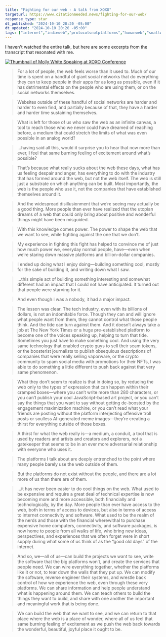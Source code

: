 ```yaml
---
title: "Fighting for our web - A talk from XOXO"
targeturl: https://www.citationneeded.news/fighting-for-our-web/
response_type: star
dt_published: "2024-10-10 20:20 -05:00"
dt_updated: "2024-10-10 20:20 -05:00"
tags: ["internet","indieweb","protocolsnotplatforms","humanweb","smallweb","web3.0"]
---
```


I haven't watched the entire talk, but here are some excerpts from the transcript that resonated with me. 

[![Thumbnail of Molly White Speaking at XOXO Conference](http://img.youtube.com/vi/MTaeVVAvk-c/0.jpg)](https://www.youtube.com/watch?v=MTaeVVAvk-c "Thumbnail of Molly White Speaking at XOXO Conference")

> For a lot of people, the web feels worse than it used to. Much of our time is spent on a handful of giant social networks that do everything they can to keep people in their apps for as long as possible, even if it has detrimental effects on the people who are using them, or on the social networks themselves.

>  Websites outside of these handful of social networks are harder and harder to even find, and partially because of that, they have a harder and harder time sustaining themselves. 

> What is left for those of us who saw the web as an infinite canvas, a tool to reach those who we never could have dreamed of reaching before, a medium that could stretch the limits of what was even possible in an analog world?

> ...having said all this, would it surprise you to hear that now more than ever, I feel that same burning feeling of excitement around what’s possible?

> That’s because what really sucks about the web these days, what has us feeling despair and anger, has everything to do with the industry that has formed around the web, but not the web itself. The web is still just a substrate on which anything can be built. Most importantly, the web is the people who use it, not the companies that have established themselves around it.

> And the widespread disillusionment that we’re seeing may actually be a good thing. More people than ever have realized that the utopian dreams of a web that could only bring about positive and wonderful things might have been misguided.

> With this knowledge comes power. The power to shape the web that we want to see, while fighting against the one that we don’t.

> My experience in fighting this fight has helped to convince me of just how much power we, everyday normal people, have—even when we’re staring down massive platforms and billion-dollar companies. 

> I ended up doing what I enjoy doing—building something cool, mostly for the sake of building it, and writing down what I saw.

> ...this simple act of building something interesting and somewhat different had an impact that I could not have anticipated. It turned out that people were starving for it. 

> And even though I was a nobody, it had a major impact.

> The lesson was clear. The tech industry, even with its billions of dollars, is not an indomitable force. Though they can and will ignore what people want from them, they cannot control what those people think. And the tide can turn against them. And it doesn’t always take a job at The New York Times or a huge pre-established platform to become one of the voices speaking up, helping to turn that tide. Sometimes you just have to make something cool. And using the very same technology that enabled crypto guys to sell their scam tokens, or the boosterist journalists to publish obsequious descriptions of companies that were really selling vaporware, or the crypto community to spam social media with promotions for their NFTs, I was able to do something a little different to push back against that very same phenomenon.

> What they don’t seem to realize is that in doing so, by reducing the web only to the types of expression that can happen within their cramped boxes—where you can’t write more than 280 characters, or you can’t publish your cool JavaScript-based art project, or you can’t say the things that you want to say without getting de-boosted by the engagement maximization machine, or you can’t read what your friends are posting without the platform interjecting offensive troll posts or soulless AI-generated meme images—they’re creating a thirst for everything outside of those boxes.

> A thirst for what the web really is—a medium, a conduit, a tool that is used by readers and artists and creators and explorers, not a gatekeeper that seems to be in an ever more adversarial relationship with everyone who uses it.

> The platforms I talk about are deeply entrenched to the point where many people barely use the web outside of them.

> But the platforms do not exist without the people, and there are a lot more of us than there are of them.

> ...it has never been easier to do cool things on the web. What used to be expensive and require a great deal of technical expertise is now becoming more and more accessible, both financially and technologically, by the day. More people than ever have access to the web, both in terms of access to devices, but also in terms of access to internet connectivity and software. What used to be the realm of the nerds and those with the financial wherewithal to purchase expensive home computers, connectivity, and software packages, is now home to people from all walks of life, who bring new ideas, perspectives, and experiences that we often forget were in short supply during what some of us think of as the “good old days” of the internet.

> And so, we—all of us—can build the projects we want to see, write the software that the big platforms won’t, and create the services that people need. We can wire everything together, whether the platforms like it or not, to tear down the walls that they put up. We can modify the software, reverse engineer their systems, and wrestle back control of how we experience the web, even through these very platforms. We can share information and help people understand what is happening around them. We can teach others to build the things they want to build, and share with one another the important and meaningful work that is being done.

> We can build the web that we want to see, and we can return to that place where the web is a place of wonder, where all of us feel that same burning feeling of excitement as we push the web back towards the wonderful, beautiful, joyful place it ought to be.